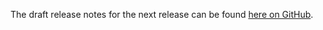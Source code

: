 The draft release notes for the next release can be found
[here on GitHub](https://github.com/elves/elvish/blob/master/0.22.0-release-notes.md).
